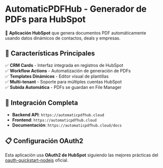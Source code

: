 # AutomaticPDFHub - Generador de PDFs para HubSpot

🚀 **Aplicación HubSpot** que genera documentos PDF automáticamente usando datos dinámicos de contactos, deals y empresas.

## 🎯 Características Principales

✅ **CRM Cards** - Interfaz integrada en registros de HubSpot  
✅ **Workflow Actions** - Automatización de generación de PDFs  
✅ **Templates Dinámicos** - Editor visual de plantillas  
✅ **Multi-tenant** - Soporte para múltiples cuentas HubSpot  
✅ **Subida Automática** - PDFs se guardan en File Manager  

## 🔗 Integración Completa

- **Backend API**: `https://automaticpdfhub.cloud`
- **Frontend**: `https://automaticpdfhub.cloud`
- **Documentación**: `https://automaticpdfhub.cloud/docs`

## 📋 Configuración OAuth2

Esta aplicación usa **OAuth2 de HubSpot** siguiendo las mejores prácticas del [oauth-quickstart-nodejs](https://github.com/HubSpot/oauth-quickstart-nodejs) oficial.

